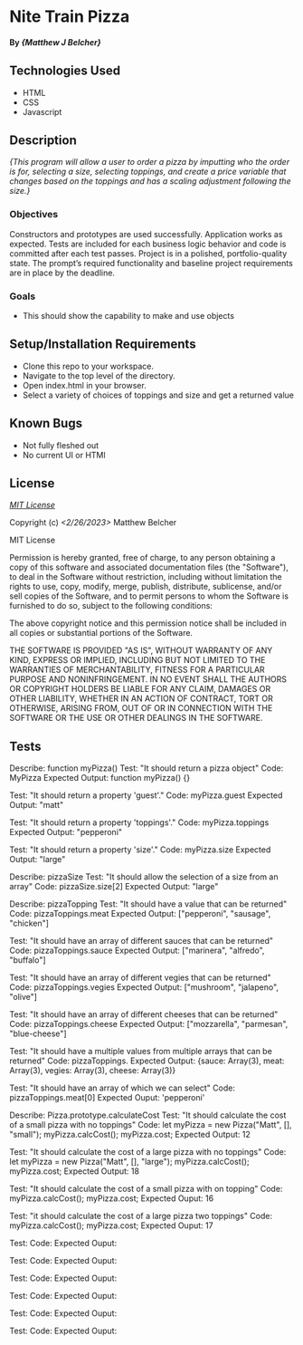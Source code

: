 # Nite Train Pizza

#### By _**{Matthew J Belcher}**_

## Technologies Used

* HTML 
* CSS 
* Javascript

## Description
_{This program will allow a user to order a pizza by imputting who the order is for, selecting a size, selecting toppings, and create a price variable that changes based on the toppings and has a scaling adjustment following the size.}_


### Objectives 
Constructors and prototypes are used successfully.
Application works as expected.
Tests are included for each business logic behavior and code is committed after each test passes.
Project is in a polished, portfolio-quality state.
The prompt’s required functionality and baseline project requirements are in place by the deadline.



### Goals
* This should show the capability to make and use objects



## Setup/Installation Requirements

* Clone this repo to your workspace.
* Navigate to the top level of the directory.
* Open index.html in your browser.
* Select a variety of choices of toppings and size and get a returned value

## Known Bugs

* Not fully fleshed out
* No current UI or HTMl

## License

_[MIT License](https://opensource.org/licenses/MIT)_

Copyright (c) _<2/26/2023>_ Matthew Belcher

MIT License

Permission is hereby granted, free of charge, to any person obtaining a copy
of this software and associated documentation files (the "Software"), to deal
in the Software without restriction, including without limitation the rights
to use, copy, modify, merge, publish, distribute, sublicense, and/or sell
copies of the Software, and to permit persons to whom the Software is
furnished to do so, subject to the following conditions:

The above copyright notice and this permission notice shall be included in all
copies or substantial portions of the Software.

THE SOFTWARE IS PROVIDED "AS IS", WITHOUT WARRANTY OF ANY KIND, EXPRESS OR
IMPLIED, INCLUDING BUT NOT LIMITED TO THE WARRANTIES OF MERCHANTABILITY,
FITNESS FOR A PARTICULAR PURPOSE AND NONINFRINGEMENT. IN NO EVENT SHALL THE
AUTHORS OR COPYRIGHT HOLDERS BE LIABLE FOR ANY CLAIM, DAMAGES OR OTHER
LIABILITY, WHETHER IN AN ACTION OF CONTRACT, TORT OR OTHERWISE, ARISING FROM,
OUT OF OR IN CONNECTION WITH THE SOFTWARE OR THE USE OR OTHER DEALINGS IN THE
SOFTWARE.

## Tests

Describe: function myPizza()
Test: "It should return a pizza object"
Code: MyPizza
Expected Output: function myPizza() {}

Test: "It should return a property 'guest'."
Code: myPizza.guest
Expected Output: "matt"


Test: "It should return a property 'toppings'."
Code: myPizza.toppings
Expected Output: "pepperoni"


Test: "It should return a property 'size'."
Code: myPizza.size
Expected Output: "large"

Describe: pizzaSize
Test: "It should allow the selection of a size from an array"
Code: pizzaSize.size[2]
Expected Output:
"large"

Describe: pizzaTopping
Test: "It should have a value that can be returned"
Code: pizzaToppings.meat
Expected Output:
["pepperoni", "sausage", "chicken"]

Test: "It should have an array of different sauces that can be returned"
Code: pizzaToppings.sauce
Expected Output:
["marinera", "alfredo", "buffalo"]

Test: "It should have an array of different vegies that can be returned"
Code: pizzaToppings.vegies
Expected Output:
["mushroom", "jalapeno", "olive"]

Test: "It should have an array of different cheeses that can be returned"
Code: pizzaToppings.cheese
Expected Output:
["mozzarella", "parmesan", "blue-cheese"]

Test: "It should have a multiple values from multiple arrays that can be returned"
Code: pizzaToppings.
Expected Output:
{sauce: Array(3), meat: Array(3), vegies: Array(3), cheese: Array(3)}

Test: "It should have an array of which we can select"
Code: pizzaToppings.meat[0]
Expected Ouput: 'pepperoni'

Describe: Pizza.prototype.calculateCost
Test: "It should calculate the cost of a small pizza with no toppings"
Code: let myPizza = new Pizza("Matt", [], "small");
      myPizza.calcCost();
      myPizza.cost;
Expected Output: 12

Test: "It should calculate the cost of a large pizza with no toppings"
Code: let myPizza = new Pizza("Matt", [], "large");
      myPizza.calcCost();
      myPizza.cost;
Expected Output: 18

Test: "It should calculate the cost of a small pizza with on topping"
Code: myPizza.calcCost();
      myPizza.cost;
Expected Ouput: 16

Test: "it should calculate the cost of a large pizza two toppings"
Code: myPizza.calcCost();
  myPizza.cost;
Expected Ouput: 17 

Test:
Code:
Expected Ouput:

Test:
Code:
Expected Ouput:

Test:
Code:
Expected Ouput:

Test:
Code:
Expected Ouput:

Test:
Code:
Expected Ouput:

Test:
Code:
Expected Ouput:
